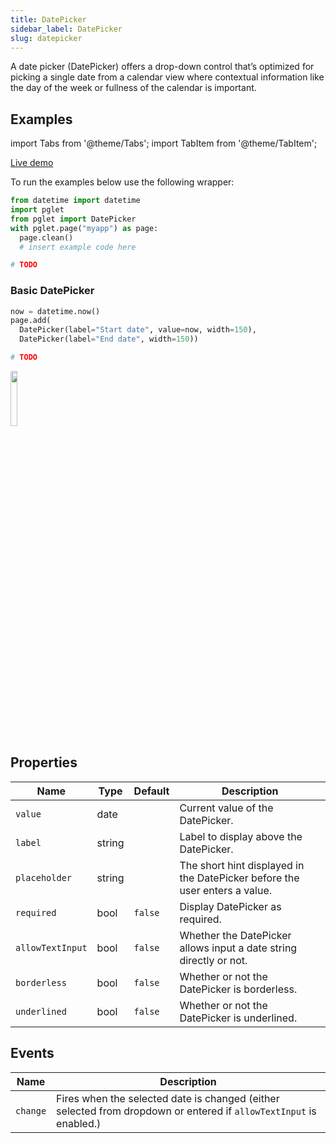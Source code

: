 ```yaml
---
title: DatePicker
sidebar_label: DatePicker
slug: datepicker
---
```


A date picker (DatePicker) offers a drop-down control that’s optimized for picking a single date from a calendar view where contextual information like the day of the week or fullness of the calendar is important.

## Examples

import Tabs from '@theme/Tabs';
import TabItem from '@theme/TabItem';

<Tabs groupId="language">
  <TabItem value="python" label="Python" default>

[Live demo](https://python-datepicker-example.pgletio.repl.co)

To run the examples below use the following wrapper:

```python
from datetime import datetime
import pglet
from pglet import DatePicker
with pglet.page("myapp") as page:
  page.clean()
  # insert example code here
```

  </TabItem>
  <TabItem value="powershell" label="PowerShell">

```powershell
# TODO
```

  </TabItem>
</Tabs>

### Basic DatePicker

<Tabs groupId="language">
  <TabItem value="python" label="Python" default>

```python
now = datetime.now()
page.add(
  DatePicker(label="Start date", value=now, width=150),
  DatePicker(label="End date", width=150))
```
  </TabItem>
  <TabItem value="powershell" label="PowerShell">

```powershell
# TODO
```

  </TabItem>
</Tabs>

<img src="/img/docs/controls/datepicker/basic-datepicker.png" width="15%" />

## Properties

| Name           | Type   | Default | Description |
| -------------- | ------ | ------- | ----------- |
| `value`        | date   |         | Current value of the DatePicker. |
| `label`        | string |         | Label to display above the DatePicker.  |
| `placeholder`  | string |         | The short hint displayed in the DatePicker before the user enters a value. |
| `required`     | bool   | `false` | Display DatePicker as required. |
| `allowTextInput` | bool   | `false` | Whether the DatePicker allows input a date string directly or not. |
| `borderless`   | bool   | `false` | Whether or not the DatePicker is borderless. |
| `underlined`   | bool   | `false` | Whether or not the DatePicker is underlined. |

## Events

| Name      | Description |
| --------- | ----------- |
| `change`  | Fires when the selected date is changed (either selected from dropdown or entered if `allowTextInput` is enabled.) |

